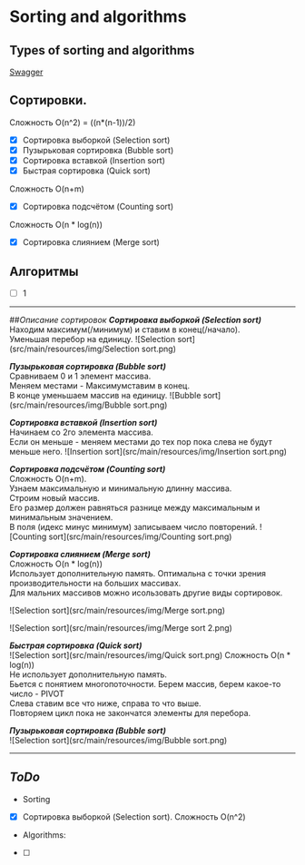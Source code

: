 # Sorting and algorithms

## Types of sorting and algorithms

[Swagger](http://localhost:8080/api/doc)

## Сортировки.  
Сложность O(n^2) = ((n*(n-1))/2)
- [x] Сортировка выборкой (Selection sort) 
- [x] Пузырьковая сортировка (Bubble sort)
- [x] Сортировка вставкой (Insertion sort)
- [x] Быстрая сортировка (Quick sort)

Сложность O(n+m)
- [x] Сортировка подсчётом (Counting sort)

Сложность O(n * log(n))
- [x] Сортировка слиянием (Merge sort)
## Алгоритмы
- [ ] 1

---
##*Описание сортировок*
***Сортировка выборкой (Selection sort)***  
Находим максимум(/минимум) и ставим в конец(/начало).  
Уменьшая перебор на единицу.
![Selection sort](src/main/resources/img/Selection sort.png)

***Пузырьковая сортировка (Bubble sort)***  
Сравниваем 0 и 1 элемент массива.  
Меняем местами - Максимумставим в конец.  
В конце уменьшаем массив на единицу.
![Bubble sort](src/main/resources/img/Bubble sort.png)

***Сортировка вставкой (Insertion sort)***  
Начинаем со 2го элемента массива.  
Если он меньше - меняем местами до тех пор пока слева не будут меньше него.
![Insertion sort](src/main/resources/img/Insertion sort.png)

***Сортировка подсчётом (Counting sort)***  
Сложность O(n+m).  
Узнаем максимальную и минимальную длинну массива.  
Строим новый массив.  
Его размер должен равняться разнице между максимальным и минимальным значением.  
В поля (идекс минус минимум) записываем число повторений. 
![Counting sort](src/main/resources/img/Counting sort.png)

***Сортировка слиянием (Merge sort)***  
Сложность O(n * log(n))  
Использует дополнительную память.
Оптимальна с точки зрения производительности на больших массивах.  
Для мальних массивов можно исользовать другие виды сортировок.

![Selection sort](src/main/resources/img/Merge sort.png)  

![Selection sort](src/main/resources/img/Merge sort 2.png)

***Быстрая сортировка (Quick sort)***  
![Selection sort](src/main/resources/img/Quick sort.png)
Сложность O(n * log(n))  
Не использует дополнительную память.  
Бьется с понятием многопоточности.
Берем массив, берем какое-то число - PIVOT  
Слева ставим все что ниже, справа то что выше.  
Повторяем цикл пока не закончатся элементы для перебора.

***Пузырьковая сортировка (Bubble sort)***  
![Selection sort](src/main/resources/img/Bubble sort.png)

---

## *ToDo*  
* Sorting
- [x] Сортировка выборкой (Selection sort). Сложность O(n^2)
* Algorithms:
- [ ] 
